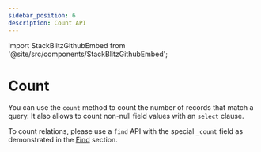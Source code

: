 ```yaml
---
sidebar_position: 6
description: Count API
---
```


import StackBlitzGithubEmbed from '@site/src/components/StackBlitzGithubEmbed';

# Count

You can use the `count` method to count the number of records that match a query. It also allows to count non-null field values with an `select` clause.

<StackBlitzGithubEmbed repoPath="zenstackhq/v3-doc-orm-count" openFile="main.ts" startScript="generate,dev" />

To count relations, please use a `find` API with the special `_count` field as demonstrated in the [Find](./find.md#field-selection) section.
